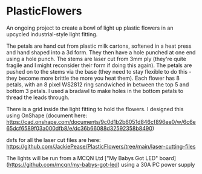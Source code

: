# PlasticFlowers
An ongoing project to create a bowl of light up plastic flowers in an upcycled industrial-style light fitting.

The petals are hand cut from plastic milk cartons, softened in a heat press and hand shaped into a 3d form. They then have a hole punched at one end using a hole punch. The stems are laser cut from 3mm ply (they're quite fragile and I might reconsider their form if doing this again). The petals are pushed on to the stems via the base (they need to stay flexible to do this - they become more brittle the more you heat them). Each flower has 8 petals, with an 8 pixel WS2812 ring sandwiched in between the top 5 and bottom 3 petals. I used a bradawl to make holes in the bottom petals to thread the leads through.

There is a grid inside the light fitting to hold the flowers. I designed this using OnShape (document here: https://cad.onshape.com/documents/9c0d1b2b6051d846cf896ee0/w/6c6e65dcf6589f03a000dfb8/e/dc36b66088d32592358b8490)

dxfs for all the laser cut files are here: https://github.com/JackiePease/PlasticFlowers/tree/main/laser-cutting-files

The lights will be run from a MCQN Ltd ["My Babys Got LED" board] (https://github.com/mcqn/my-babys-got-led) using a 30A PC power supply
